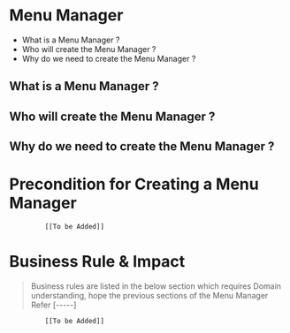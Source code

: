 # Menu Manager

* What is a Menu Manager ?
* Who will create the Menu Manager ?
* Why do we need to create the Menu Manager ? 

## What is a Menu Manager ?

## Who will create the Menu Manager ?

## Why do we need to create the Menu Manager ?

# Precondition for Creating a Menu Manager



             [[To be Added]]
 




# Business Rule & Impact 

> Business rules are listed in the below section which requires Domain understanding, hope the previous sections of the Menu Manager Refer [-----]


             [[To be Added]]
 


